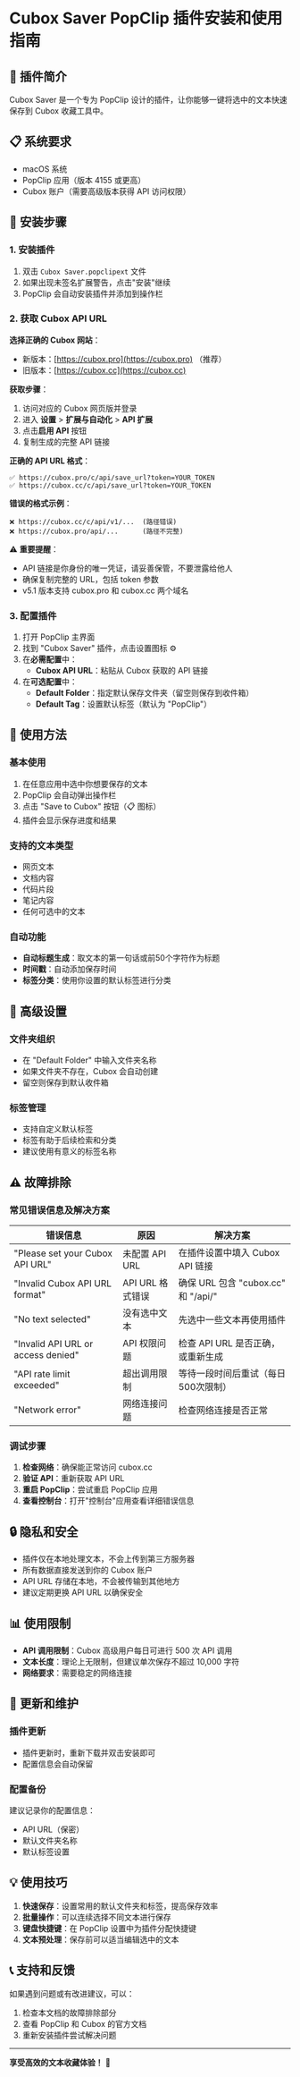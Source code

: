 # Cubox Saver PopClip 插件安装和使用指南

## 🎯 插件简介

Cubox Saver 是一个专为 PopClip 设计的插件，让你能够一键将选中的文本快速保存到 Cubox 收藏工具中。

## 📋 系统要求

- macOS 系统
- PopClip 应用（版本 4155 或更高）
- Cubox 账户（需要高级版本获得 API 访问权限）

## 🚀 安装步骤

### 1. 安装插件
1. 双击 `Cubox Saver.popclipext` 文件
2. 如果出现未签名扩展警告，点击"安装"继续
3. PopClip 会自动安装插件并添加到操作栏

### 2. 获取 Cubox API URL

**选择正确的 Cubox 网站**：
- 新版本：[https://cubox.pro](https://cubox.pro) （推荐）
- 旧版本：[https://cubox.cc](https://cubox.cc)

**获取步骤**：
1. 访问对应的 Cubox 网页版并登录
2. 进入 **设置** > **扩展与自动化** > **API 扩展**
3. 点击**启用 API** 按钮
4. 复制生成的完整 API 链接

**正确的 API URL 格式**：
```
✅ https://cubox.pro/c/api/save_url?token=YOUR_TOKEN
✅ https://cubox.cc/c/api/save_url?token=YOUR_TOKEN
```

**错误的格式示例**：
```
❌ https://cubox.cc/c/api/v1/...  (路径错误)
❌ https://cubox.pro/api/...      (路径不完整)
```

⚠️ **重要提醒**：
- API 链接是你身份的唯一凭证，请妥善保管，不要泄露给他人
- 确保复制完整的 URL，包括 token 参数
- v5.1 版本支持 cubox.pro 和 cubox.cc 两个域名

### 3. 配置插件
1. 打开 PopClip 主界面
2. 找到 "Cubox Saver" 插件，点击设置图标 ⚙️
3. 在**必需配置**中：
   - **Cubox API URL**：粘贴从 Cubox 获取的 API 链接
4. 在**可选配置**中：
   - **Default Folder**：指定默认保存文件夹（留空则保存到收件箱）
   - **Default Tag**：设置默认标签（默认为 "PopClip"）

## 📖 使用方法

### 基本使用
1. 在任意应用中选中你想要保存的文本
2. PopClip 会自动弹出操作栏
3. 点击 "Save to Cubox" 按钮（📋 图标）
4. 插件会显示保存进度和结果

### 支持的文本类型
- 网页文本
- 文档内容
- 代码片段
- 笔记内容
- 任何可选中的文本

### 自动功能
- **自动标题生成**：取文本的第一句话或前50个字符作为标题
- **时间戳**：自动添加保存时间
- **标签分类**：使用你设置的默认标签进行分类

## 🔧 高级设置

### 文件夹组织
- 在 "Default Folder" 中输入文件夹名称
- 如果文件夹不存在，Cubox 会自动创建
- 留空则保存到默认收件箱

### 标签管理
- 支持自定义默认标签
- 标签有助于后续检索和分类
- 建议使用有意义的标签名称

## ⚠️ 故障排除

### 常见错误信息及解决方案

| 错误信息 | 原因 | 解决方案 |
|---------|------|---------|
| "Please set your Cubox API URL" | 未配置 API URL | 在插件设置中填入 Cubox API 链接 |
| "Invalid Cubox API URL format" | API URL 格式错误 | 确保 URL 包含 "cubox.cc" 和 "/api/" |
| "No text selected" | 没有选中文本 | 先选中一些文本再使用插件 |
| "Invalid API URL or access denied" | API 权限问题 | 检查 API URL 是否正确，或重新生成 |
| "API rate limit exceeded" | 超出调用限制 | 等待一段时间后重试（每日500次限制）|
| "Network error" | 网络连接问题 | 检查网络连接是否正常 |

### 调试步骤
1. **检查网络**：确保能正常访问 cubox.cc
2. **验证 API**：重新获取 API URL
3. **重启 PopClip**：尝试重启 PopClip 应用
4. **查看控制台**：打开"控制台"应用查看详细错误信息

## 🔒 隐私和安全

- 插件仅在本地处理文本，不会上传到第三方服务器
- 所有数据直接发送到你的 Cubox 账户
- API URL 存储在本地，不会被传输到其他地方
- 建议定期更换 API URL 以确保安全

## 📊 使用限制

- **API 调用限制**：Cubox 高级用户每日可进行 500 次 API 调用
- **文本长度**：理论上无限制，但建议单次保存不超过 10,000 字符
- **网络要求**：需要稳定的网络连接

## 🔄 更新和维护

### 插件更新
- 插件更新时，重新下载并双击安装即可
- 配置信息会自动保留

### 配置备份
建议记录你的配置信息：
- API URL（保密）
- 默认文件夹名称
- 默认标签设置

## 💡 使用技巧

1. **快速保存**：设置常用的默认文件夹和标签，提高保存效率
2. **批量操作**：可以连续选择不同文本进行保存
3. **键盘快捷键**：在 PopClip 设置中为插件分配快捷键
4. **文本预处理**：保存前可以适当编辑选中的文本

## 📞 支持和反馈

如果遇到问题或有改进建议，可以：
1. 检查本文档的故障排除部分
2. 查看 PopClip 和 Cubox 的官方文档
3. 重新安装插件尝试解决问题

---

**享受高效的文本收藏体验！** 🎉